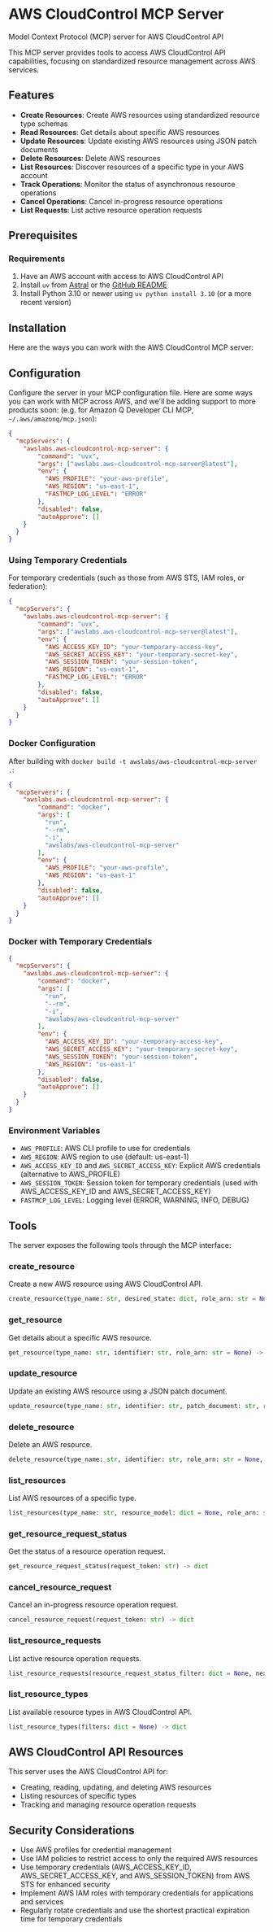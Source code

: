 # AWS CloudControl MCP Server

Model Context Protocol (MCP) server for AWS CloudControl API

This MCP server provides tools to access AWS CloudControl API capabilities, focusing on standardized resource management across AWS services.

## Features

- **Create Resources**: Create AWS resources using standardized resource type schemas
- **Read Resources**: Get details about specific AWS resources
- **Update Resources**: Update existing AWS resources using JSON patch documents
- **Delete Resources**: Delete AWS resources
- **List Resources**: Discover resources of a specific type in your AWS account
- **Track Operations**: Monitor the status of asynchronous resource operations
- **Cancel Operations**: Cancel in-progress resource operations
- **List Requests**: List active resource operation requests

## Prerequisites

### Requirements

1. Have an AWS account with access to AWS CloudControl API
2. Install `uv` from [Astral](https://docs.astral.sh/uv/getting-started/installation/) or the [GitHub README](https://github.com/astral-sh/uv#installation)
3. Install Python 3.10 or newer using `uv python install 3.10` (or a more recent version)

## Installation

Here are the ways you can work with the AWS CloudControl MCP server:

## Configuration

Configure the server in your MCP configuration file. Here are some ways you can work with MCP across AWS, and we'll be adding support to more products soon: (e.g. for Amazon Q Developer CLI MCP, `~/.aws/amazonq/mcp.json`):

```json
{
  "mcpServers": {
    "awslabs.aws-cloudcontrol-mcp-server": {
        "command": "uvx",
        "args": ["awslabs.aws-cloudcontrol-mcp-server@latest"],
        "env": {
          "AWS_PROFILE": "your-aws-profile",
          "AWS_REGION": "us-east-1",
          "FASTMCP_LOG_LEVEL": "ERROR"
        },
        "disabled": false,
        "autoApprove": []
    }
  }
}
```

### Using Temporary Credentials

For temporary credentials (such as those from AWS STS, IAM roles, or federation):

```json
{
  "mcpServers": {
    "awslabs.aws-cloudcontrol-mcp-server": {
        "command": "uvx",
        "args": ["awslabs.aws-cloudcontrol-mcp-server@latest"],
        "env": {
          "AWS_ACCESS_KEY_ID": "your-temporary-access-key",
          "AWS_SECRET_ACCESS_KEY": "your-temporary-secret-key",
          "AWS_SESSION_TOKEN": "your-session-token",
          "AWS_REGION": "us-east-1",
          "FASTMCP_LOG_LEVEL": "ERROR"
        },
        "disabled": false,
        "autoApprove": []
    }
  }
}
```

### Docker Configuration

After building with `docker build -t awslabs/aws-cloudcontrol-mcp-server .`:

```json
{
  "mcpServers": {
    "awslabs.aws-cloudcontrol-mcp-server": {
        "command": "docker",
        "args": [
          "run",
          "--rm",
          "-i",
          "awslabs/aws-cloudcontrol-mcp-server"
        ],
        "env": {
          "AWS_PROFILE": "your-aws-profile",
          "AWS_REGION": "us-east-1"
        },
        "disabled": false,
        "autoApprove": []
    }
  }
}
```

### Docker with Temporary Credentials

```json
{
  "mcpServers": {
    "awslabs.aws-cloudcontrol-mcp-server": {
        "command": "docker",
        "args": [
          "run",
          "--rm",
          "-i",
          "awslabs/aws-cloudcontrol-mcp-server"
        ],
        "env": {
          "AWS_ACCESS_KEY_ID": "your-temporary-access-key",
          "AWS_SECRET_ACCESS_KEY": "your-temporary-secret-key",
          "AWS_SESSION_TOKEN": "your-session-token",
          "AWS_REGION": "us-east-1"
        },
        "disabled": false,
        "autoApprove": []
    }
  }
}
```

### Environment Variables

- `AWS_PROFILE`: AWS CLI profile to use for credentials
- `AWS_REGION`: AWS region to use (default: us-east-1)
- `AWS_ACCESS_KEY_ID` and `AWS_SECRET_ACCESS_KEY`: Explicit AWS credentials (alternative to AWS_PROFILE)
- `AWS_SESSION_TOKEN`: Session token for temporary credentials (used with AWS_ACCESS_KEY_ID and AWS_SECRET_ACCESS_KEY)
- `FASTMCP_LOG_LEVEL`: Logging level (ERROR, WARNING, INFO, DEBUG)

## Tools

The server exposes the following tools through the MCP interface:

### create_resource

Create a new AWS resource using AWS CloudControl API.

```python
create_resource(type_name: str, desired_state: dict, role_arn: str = None, client_token: str = None) -> dict
```

### get_resource

Get details about a specific AWS resource.

```python
get_resource(type_name: str, identifier: str, role_arn: str = None) -> dict
```

### update_resource

Update an existing AWS resource using a JSON patch document.

```python
update_resource(type_name: str, identifier: str, patch_document: str, role_arn: str = None, client_token: str = None) -> dict
```

### delete_resource

Delete an AWS resource.

```python
delete_resource(type_name: str, identifier: str, role_arn: str = None, client_token: str = None) -> dict
```

### list_resources

List AWS resources of a specific type.

```python
list_resources(type_name: str, resource_model: dict = None, role_arn: str = None, next_token: str = None) -> dict
```

### get_resource_request_status

Get the status of a resource operation request.

```python
get_resource_request_status(request_token: str) -> dict
```

### cancel_resource_request

Cancel an in-progress resource operation request.

```python
cancel_resource_request(request_token: str) -> dict
```

### list_resource_requests

List active resource operation requests.

```python
list_resource_requests(resource_request_status_filter: dict = None, next_token: str = None) -> dict
```

### list_resource_types

List available resource types in AWS CloudControl API.

```python
list_resource_types(filters: dict = None) -> dict
```

## AWS CloudControl API Resources

This server uses the AWS CloudControl API for:
- Creating, reading, updating, and deleting AWS resources
- Listing resources of specific types
- Tracking and managing resource operation requests

## Security Considerations

- Use AWS profiles for credential management
- Use IAM policies to restrict access to only the required AWS resources
- Use temporary credentials (AWS_ACCESS_KEY_ID, AWS_SECRET_ACCESS_KEY, and AWS_SESSION_TOKEN) from AWS STS for enhanced security
- Implement AWS IAM roles with temporary credentials for applications and services
- Regularly rotate credentials and use the shortest practical expiration time for temporary credentials
